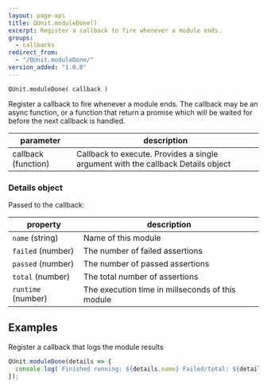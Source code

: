 ```yaml
---
layout: page-api
title: QUnit.moduleDone()
excerpt: Register a callback to fire whenever a module ends.
groups:
  - callbacks
redirect_from:
  - "/QUnit.moduleDone/"
version_added: "1.0.0"
---
```


`QUnit.moduleDone( callback )`

Register a callback to fire whenever a module ends. The callback may be an async function, or a function that return a promise which will be waited for before the next callback is handled.

| parameter | description |
|-----------|-------------|
| callback (function) | Callback to execute. Provides a single argument with the callback Details object |

### Details object

Passed to the callback:

| property | description |
|-----------|-------------|
| `name` (string) | Name of this module |
| `failed` (number) | The number of failed assertions |
| `passed` (number) | The number of passed assertions |
| `total` (number) | The total number of assertions |
| `runtime` (number) | The execution time in millseconds of this module |

## Examples

Register a callback that logs the module results

```js
QUnit.moduleDone(details => {
  console.log(`Finished running: ${details.name} Failed/total: ${details.failed}/${total}`);
});
```
